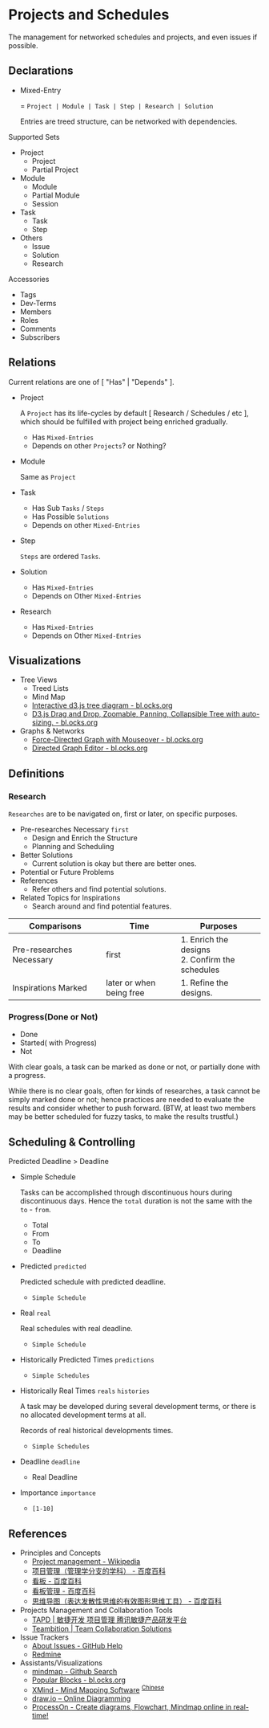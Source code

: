 # Projects and Schedules

<!--
```yaml
meta: true
Date: 2019-10-19T10:23:07+0800
Names:
  - Projects-and-Schedules
  - Networked-Schedules
  - Networked-Projects
  - Visual-Schedules
  - Visual-Projects
  - Projects-Management
Titles:
  - Projects and Schedules
  - Networked Schedules of Networked Projects
  - Visual Schedules of Projects
  - Projects Management
```
-->

The management for networked schedules and projects, and even issues if possible.

## Declarations

- Mixed-Entry

	 = `Project | Module | Task | Step | Research | Solution`

	 Entries are treed structure, can be networked with dependencies.

Supported Sets

- Project
	- Project
	- Partial Project
- Module
	- Module
	- Partial Module
	- Session
- Task
	- Task
	- Step
- Others
	- Issue
	- Solution
	- Research

Accessories

- Tags
- Dev-Terms
- Members
- Roles
- Comments
- Subscribers

## Relations

Current relations are one of [ "Has" | "Depends" ].

- Project

	 A `Project` has its life-cycles by default
	 [ Research / Schedules / etc ],
	 which should be fulfilled with project being enriched gradually.

	- Has `Mixed-Entries`
	- Depends on other `Projects`? or Nothing?
- Module

	 Same as `Project`

- Task
	- Has Sub `Tasks` / `Steps`
	- Has Possible `Solutions`
	- Depends on other `Mixed-Entries`
- Step

	 `Steps` are ordered `Tasks`.

- Solution
	- Has `Mixed-Entries`
	- Depends on Other `Mixed-Entries`
- Research
	- Has `Mixed-Entries`
	- Depends on Other `Mixed-Entries`


## Visualizations

- Tree Views
	- Treed Lists
	- Mind Map
	- [Interactive d3.js tree diagram - bl.ocks.org](http://bl.ocks.org/d3noob/8375092)
	- [D3.js Drag and Drop, Zoomable, Panning, Collapsible Tree with auto-sizing. - bl.ocks.org](http://bl.ocks.org/robschmuecker/7880033)
- Graphs & Networks
	- [Force-Directed Graph with Mouseover - bl.ocks.org](http://bl.ocks.org/mbostock/2706022)
	- [Directed Graph Editor - bl.ocks.org](http://bl.ocks.org/rkirsling/5001347)

## Definitions

### Research

`Researches` are to be navigated on, first or later, on specific purposes.

- Pre-researches Necessary `first`
	- Design and Enrich the Structure
	- Planning and Scheduling
- Better Solutions
	- Current solution is okay but there are better ones.
- Potential or Future Problems
- References
	- Refer others and find potential solutions.
- Related Topics for Inspirations
	- Search around and find potential features.

<!-- The table may be transposed -->
| Comparisons | Time  | Purposes |
| --- | --- | --- |
| Pre-researches Necessary | first | 1. Enrich the designs <br> 2. Confirm the schedules |
| Inspirations Marked | later or when being free | 1. Refine the designs. |

### Progress(Done or Not)

- Done
- Started( with Progress)
- Not

With clear goals, a task can be marked as done or not,
or partially done with a progress.

While there is no clear goals, often for kinds of researches,
a task cannot be simply marked done or not;
hence practices are needed to evaluate the results and consider whether to push forward.
(BTW, at least two members may be better scheduled for fuzzy tasks, to make the results trustful.)

## Scheduling & Controlling

Predicted Deadline > Deadline

- Simple Schedule

	 Tasks can be accomplished through discontinuous hours during discontinuous days.
	 Hence the `total` duration is not the same with the `to` - `from`.

	- Total
	- From
	- To
	- Deadline
- Predicted `predicted`

	 Predicted schedule with predicted deadline.

	- `Simple Schedule`
- Real `real`

	 Real schedules with real deadline.

	- `Simple Schedule`
- Historically Predicted Times `predictions`
	- `Simple Schedules`
- Historically Real Times `reals` `histories`

	 A task may be developed during several development terms,
	 or there is no allocated development terms at all.

	 Records of real historical developments times.

	- `Simple Schedules`
- Deadline `deadline`
	- Real Deadline
- Importance `importance`
	- `[1-10]`

## References

- Principles and Concepts
	- [Project management - Wikipedia](https://en.wikipedia.org/wiki/Project_management)
	- [项目管理（管理学分支的学科） - 百度百科](https://baike.baidu.com/item/%E9%A1%B9%E7%9B%AE%E7%AE%A1%E7%90%86/85389)
	- [看板 - 百度百科](https://baike.baidu.com/item/%E7%9C%8B%E6%9D%BF/10642946)
	- [看板管理 - 百度百科](https://baike.baidu.com/item/%E7%9C%8B%E6%9D%BF%E7%AE%A1%E7%90%86/6725621)
	- [思维导图（表达发散性思维的有效图形思维工具） - 百度百科](https://baike.baidu.com/item/%E6%80%9D%E7%BB%B4%E5%AF%BC%E5%9B%BE/563801)
- Projects Management and Collaboration Tools
	- [TAPD | 敏捷开发 项目管理 腾讯敏捷产品研发平台](https://www.tapd.cn/)
	- [Teambition | Team Collaboration Solutions](https://www.teambition.com/)
- Issue Trackers
	- [About Issues - GitHub Help](https://help.github.com/en/github/managing-your-work-on-github/about-issues)
	- [Redmine](https://www.redmine.org/)
- Assistants/Visualizations
	- [mindmap - Github Search](https://github.com/search?o=desc&q=mindmap&s=stars&type=Repositories)
	- [Popular Blocks - bl.ocks.org](https://bl.ocks.org/)
	- [XMind - Mind Mapping Software](https://www.xmind.net/)
	 <sup>[Chinese](https://www.xmind.cn/)</sup>
	- [draw.io – Online Diagramming](https://about.draw.io/)
	- [ProcessOn - Create diagrams, Flowchart, Mindmap online in real-time!](https://www.processon.com/)
